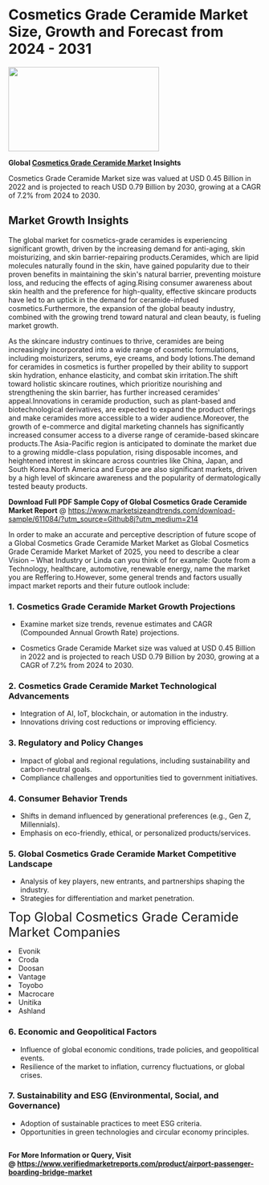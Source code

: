 <H1>Cosmetics Grade Ceramide Market Size, Growth and Forecast from 2024 - 2031</H1><img class="aligncenter size-medium wp-image-584254" src="https://thirdeyenews.in/wp-content/uploads/2024/09/Global-Market-Research-300x168.jpeg" alt="" width="300" height="168" /><p><strong>Global&nbsp;<a href="https://www.marketsizeandtrends.com/download-sample/611084/?utm_source=Github8j?utm_medium=214">Cosmetics Grade Ceramide Market</a> Insights</strong></p><p>Cosmetics Grade Ceramide Market size was valued at USD 0.45 Billion in 2022 and is projected to reach USD 0.79 Billion by 2030, growing at a CAGR of 7.2% from 2024 to 2030.</p><p><h2>Market Growth Insights</h2> <p>The global market for cosmetics-grade ceramides is experiencing significant growth, driven by the increasing demand for anti-aging, skin moisturizing, and skin barrier-repairing products.Ceramides, which are lipid molecules naturally found in the skin, have gained popularity due to their proven benefits in maintaining the skin's natural barrier, preventing moisture loss, and reducing the effects of aging.Rising consumer awareness about skin health and the preference for high-quality, effective skincare products have led to an uptick in the demand for ceramide-infused cosmetics.Furthermore, the expansion of the global beauty industry, combined with the growing trend toward natural and clean beauty, is fueling market growth. </p> <p>As the skincare industry continues to thrive, ceramides are being increasingly incorporated into a wide range of cosmetic formulations, including moisturizers, serums, eye creams, and body lotions.The demand for ceramides in cosmetics is further propelled by their ability to support skin hydration, enhance elasticity, and combat skin irritation.The shift toward holistic skincare routines, which prioritize nourishing and strengthening the skin barrier, has further increased ceramides' appeal.Innovations in ceramide production, such as plant-based and biotechnological derivatives, are expected to expand the product offerings and make ceramides more accessible to a wider audience.Moreover, the growth of e-commerce and digital marketing channels has significantly increased consumer access to a diverse range of ceramide-based skincare products.The Asia-Pacific region is anticipated to dominate the market due to a growing middle-class population, rising disposable incomes, and heightened interest in skincare across countries like China, Japan, and South Korea.North America and Europe are also significant markets, driven by a high level of skincare awareness and the popularity of dermatologically tested beauty products.</p><p><span class=""><strong>Download Full PDF Sample Copy of Global Cosmetics Grade Ceramide Market Report</strong> @ <a href="https://www.marketsizeandtrends.com/download-sample/611084/?utm_source=Github8j?utm_medium=214" target="_blank">https://www.marketsizeandtrends.com/download-sample/611084/?utm_source=Github8j?utm_medium=214</a></span></p><p>In order to make an accurate and perceptive description of future scope of a Global&nbsp;Cosmetics Grade Ceramide Market Market as Global&nbsp;Cosmetics Grade Ceramide Market Market of 2025, you need to describe a clear Vision &ndash; What Industry or Linda can you think of for example: Quote from a Technology, healthcare, automotive, renewable energy, name the market you are Reffering to.However, some general trends and factors usually impact market reports and their future outlook include:</p><h3>1.&nbsp;<strong>Cosmetics Grade Ceramide Market Growth Projections</strong></h3><ul><li>Examine market size trends, revenue estimates and CAGR (Compounded Annual Growth Rate) projections.</li><li><p>Cosmetics Grade Ceramide Market size was valued at USD 0.45 Billion in 2022 and is projected to reach USD 0.79 Billion by 2030, growing at a CAGR of 7.2% from 2024 to 2030.</p></li></ul><h3>2.&nbsp;<strong>Cosmetics Grade Ceramide Market Technological Advancements</strong></h3><ul><li>Integration of AI, IoT, blockchain, or automation in the industry.</li><li>Innovations driving cost reductions or improving efficiency.</li></ul><h3>3.&nbsp;<strong>Regulatory and Policy Changes</strong></h3><ul><li>Impact of global and regional regulations, including sustainability and carbon-neutral goals.</li><li>Compliance challenges and opportunities tied to government initiatives.</li></ul><h3>4.&nbsp;<strong>Consumer Behavior Trends</strong></h3><ul><li>Shifts in demand influenced by generational preferences (e.g., Gen Z, Millennials).</li><li>Emphasis on eco-friendly, ethical, or personalized products/services.</li></ul><h3>5.&nbsp;<strong>Global Cosmetics Grade Ceramide Market Competitive Landscape</strong></h3><ul><li>Analysis of key players, new entrants, and partnerships shaping the industry.</li><li>Strategies for differentiation and market penetration.</li></ul><p data-pm-slice="1 1 []"><span style="color: inherit; font-family: inherit; font-size: 25px;">Top Global Cosmetics Grade Ceramide Market Companies</span></p><div class="" data-test-id=""><p><li>Evonik</li><li> Croda</li><li> Doosan</li><li> Vantage</li><li> Toyobo</li><li> Macrocare</li><li> Unitika</li><li> Ashland</li></p></div><h3>6.&nbsp;<strong>Economic and Geopolitical Factors</strong></h3><ul><li>Influence of global economic conditions, trade policies, and geopolitical events.</li><li>Resilience of the market to inflation, currency fluctuations, or global crises.</li></ul><h3>7.&nbsp;<strong>Sustainability and ESG (Environmental, Social, and Governance)</strong></h3><ul><li>Adoption of sustainable practices to meet ESG criteria.</li><li>Opportunities in green technologies and circular economy principles.</li></ul><h2><strong style="font-size: 14px;">For More Information or Query, Visit @&nbsp;</strong><a style="background-color: #ffffff; font-size: 14px;" href="https://www.marketsizeandtrends.com/report/cosmetics-grade-ceramide-market/" target="_blank">https://www.verifiedmarketreports.com/product/airport-passenger-boarding-bridge-market</a></h2>